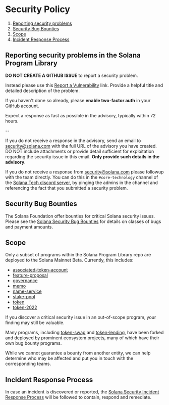 # Security Policy 

1. [Reporting security problems](#reporting)
1. [Security Bug Bounties](#bounty)
1. [Scope](#scope)
1. [Incident Response Process](#process)

<a name="reporting"></a>
## Reporting security problems in the Solana Program Library

**DO NOT CREATE A GITHUB ISSUE** to report a security problem.

Instead please use this [Report a Vulnerability](https://github.com/solana-labs/solana-program-library/security/advisories/new) link.
Provide a helpful title and detailed description of the problem.

If you haven't done so already, please **enable two-factor auth** in your GitHub account.

Expect a response as fast as possible in the advisory, typically within 72 hours.

--

If you do not receive a response in the advisory, send an email to
security@solana.com with the full URL of the advisory you have created.  DO NOT
include attachments or provide detail sufficient for exploitation regarding the
security issue in this email. **Only provide such details in the advisory**.

If you do not receive a response from security@solana.com please followup with
the team directly. You can do this in the `#core-technology` channel of the
[Solana Tech discord server](https://solana.com/discord), by pinging the admins
in the channel and referencing the fact that you submitted a security problem.



<a name="bounty"></a>
## Security Bug Bounties
The Solana Foundation offer bounties for critical Solana security issues. Please
see the [Solana Security Bug
Bounties](https://github.com/solana-labs/solana/security/policy#security-bug-bounties)
for details on classes of bugs and payment amounts.

<a name="scope"></a>
## Scope

Only a subset of programs within the Solana Program Library repo are deployed to
the Solana Mainnet Beta. Currently, this includes:

* [associated-token-account](https://github.com/solana-labs/solana-program-library/tree/master/associated-token-account/program)
* [feature-proposal](https://github.com/solana-labs/solana-program-library/tree/master/feature-proposal/program)
* [governance](https://github.com/solana-labs/solana-program-library/tree/master/governance/program)
* [memo](https://github.com/solana-program/memo)
* [name-service](https://github.com/solana-labs/solana-program-library/tree/master/name-service/program)
* [stake-pool](https://github.com/solana-labs/solana-program-library/tree/master/stake-pool/program)
* [token](https://github.com/solana-labs/solana-program-library/tree/master/token/program)
* [token-2022](https://github.com/solana-labs/solana-program-library/tree/master/token/program-2022)

If you discover a critical security issue in an out-of-scope program, your finding
may still be valuable.

Many programs, including
[token-swap](https://github.com/solana-labs/solana-program-library/tree/master/token-swap/program)
and [token-lending](https://github.com/solana-labs/solana-program-library/tree/master/token-lending/program),
have been forked and deployed by prominent ecosystem projects, many of which
have their own bug bounty programs.

While we cannot guarantee a bounty from another entity, we can help determine who
may be affected and put you in touch with the corresponding teams.

<a name="process"></a>
## Incident Response Process

In case an incident is discovered or reported, the
[Solana Security Incident Response Process](https://github.com/solana-labs/solana/security/policy#incident-response-process)
will be followed to contain, respond and remediate.
